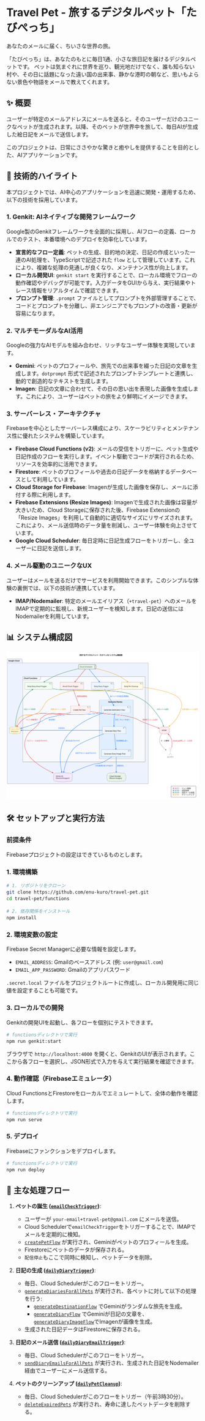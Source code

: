 # Travel Pet - 旅するデジタルペット「たびぺっち」

あなたのメールに届く、ちいさな世界の旅。

「たびぺっち」は、あなたのもとに毎日1通、小さな旅日記を届けるデジタルペットです。
ペットは気まぐれに世界を巡り、観光地だけでなく、誰も知らない村や、その日に話題になった遠い国の出来事、静かな港町の朝など、思いもよらない景色や物語をメールで教えてくれます。

## ✨ 概要

ユーザーが特定のメールアドレスにメールを送ると、そのユーザーだけのユニークなペットが生成されます。以降、そのペットが世界中を旅して、毎日AIが生成した絵日記をメールで送信します。

このプロジェクトは、日常にささやかな驚きと癒やしを提供することを目的とした、AIアプリケーションです。

## 🚀 技術的ハイライト

本プロジェクトでは、AI中心のアプリケーションを迅速に開発・運用するため、以下の技術を採用しています。

### 1. Genkit: AIネイティブな開発フレームワーク
Google製のGenkitフレームワークを全面的に採用し、AIフローの定義、ローカルでのテスト、本番環境へのデプロイを効率化しています。

- **宣言的なフロー定義**: ペットの生成、目的地の決定、日記の作成といった一連のAI処理を、TypeScriptで記述された `flow` として管理しています。これにより、複雑な処理の見通しが良くなり、メンテナンス性が向上します。
- **ローカル開発UI**: `genkit start` を実行することで、ローカル環境でフローの動作確認やデバッグが可能です。入力データをGUIから与え、実行結果やトレース情報をリアルタイムで確認できます。
- **プロンプト管理**: `.prompt` ファイルとしてプロンプトを外部管理することで、コードとプロンプトを分離し、非エンジニアでもプロンプトの改善・更新が容易になります。

### 2. マルチモーダルなAI活用
Googleの強力なAIモデルを組み合わせ、リッチなユーザー体験を実現しています。

- **Gemini**: ペットのプロフィールや、旅先での出来事を綴った日記の文章を生成します。`dotprompt` 形式で記述されたプロンプトテンプレートと連携し、動的で創造的なテキストを生成します。
- **Imagen**: 日記の文章に合わせて、その日の思い出を表現した画像を生成します。これにより、ユーザーはペットの旅をより鮮明にイメージできます。

### 3. サーバーレス・アーキテクチャ
Firebaseを中心としたサーバーレス構成により、スケーラビリティとメンテナンス性に優れたシステムを構築しています。

- **Firebase Cloud Functions (v2)**: メールの受信をトリガーに、ペット生成や日記作成のフローを実行します。イベント駆動でコードが実行されるため、リソースを効率的に活用できます。
- **Firestore**: ペットのプロフィールや過去の日記データを格納するデータベースとして利用しています。
- **Cloud Storage for Firebase**: Imagenが生成した画像を保存し、メールに添付する際に利用します。
- **Firebase Extensions (Resize Images)**: Imagenで生成された画像は容量が大きいため、Cloud Storageに保存された後、Firebase Extensionの「Resize Images」を利用して自動的に適切なサイズにリサイズされます。これにより、メール送信時のデータ量を削減し、ユーザー体験を向上させています。
- **Google Cloud Scheduler**: 毎日定時に日記生成フローをトリガーし、全ユーザーに日記を送信します。

### 4. メール駆動のユニークなUX
ユーザーはメールを送るだけでサービスを利用開始できます。このシンプルな体験の裏側では、以下の技術が連携しています。

- **IMAP/Nodemailer**: 特定のメールエイリアス（`+travel-pet`）へのメールをIMAPで定期的に監視し、新規ユーザーを検知します。日記の送信にはNodemailerを利用しています。

## 📊 システム構成図

![システム構成図](./systemDiagram.svg)


## 🛠️ セットアップと実行方法

### 前提条件
Firebaseプロジェクトの設定はできているものとします。

### 1. 環境構築
```bash
# 1. リポジトリをクローン
git clone https://github.com/enu-kuro/travel-pet.git
cd travel-pet/functions

# 2. 依存関係をインストール
npm install
```

### 2. 環境変数の設定
Firebase Secret Managerに必要な情報を設定します。

- `EMAIL_ADDRESS`: Gmailのベースアドレス (例: `user@gmail.com`)
- `EMAIL_APP_PASSWORD`: Gmailのアプリパスワード

`.secret.local` ファイルをプロジェクトルートに作成し、ローカル開発用に同じ値を設定することも可能です。

### 3. ローカルでの開発
Genkitの開発UIを起動し、各フローを個別にテストできます。

```bash
# functionsディレクトリで実行
npm run genkit:start
```
ブラウザで `http://localhost:4000` を開くと、GenkitのUIが表示されます。ここから各フローを選択し、JSON形式で入力を与えて実行結果を確認できます。

### 4. 動作確認（Firebaseエミュレータ）
Cloud FunctionsとFirestoreをローカルでエミュレートして、全体の動作を確認します。

```bash
# functionsディレクトリで実行
npm run serve
```

### 5. デプロイ
Firebaseにファンクションをデプロイします。

```bash
# functionsディレクトリで実行
npm run deploy
```

## 📜 主な処理フロー

1.  **ペットの誕生 ([`emailCheckTrigger`](functions/src/index.ts#L14-L28))**:
    - ユーザーが `your-email+travel-pet@gmail.com` にメールを送信。
    - Cloud Schedulerで`emailCheckTrigger`をトリガーすることで、IMAPでメールを定期的に検知。
    - [`createPetFlow`](functions/src/createPetFlow.ts) が実行され、Geminiがペットのプロフィールを生成。
    - Firestoreにペットのデータが保存される。
    - `配信停止`もここで同時に検知し、ペットデータを削除。

2.  **日記の生成 ([`dailyDiaryTrigger`](functions/src/index.ts#L30-L44))**:
    - 毎日、Cloud Schedulerがこのフローをトリガー。
    - [`generateDiariesForAllPets`](functions/src/diaryService.ts#L15-L67) が実行され、各ペットに対して以下の処理を行う:
        - [`generateDestinationFlow`](functions/src/generateDestinationFlow.ts) でGeminiがランダムな旅先を生成。
        - [`generateDiaryFlow`](functions/src/generateDiaryFlow.ts) でGeminiが日記の文章を、[`generateDiaryImageFlow`](functions/src/generateDiaryImageFlow.ts)でImagenが画像を生成。
    - 生成された日記データはFirestoreに保存される。

3.  **日記のメール送信 ([`dailyDiaryEmailTrigger`](functions/src/index.ts#L46-L60))**:
    - 毎日、Cloud Schedulerがこのフローをトリガー。
    - [`sendDiaryEmailsForAllPets`](functions/src/diaryService.ts#L71-L112) が実行され、生成された日記をNodemailer経由でユーザーにメール送信する。

4.  **ペットのクリーンアップ ([`dailyPetCleanup`](functions/src/index.ts#L62-L75))**:
    - 毎日、Cloud Schedulerがこのフローをトリガー（午前3時30分）。
    - [`deleteExpiredPets`](functions/src/petService.ts#L46-L74) が実行され、寿命に達したペットデータを削除する。
